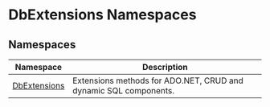 DbExtensions Namespaces
=======================


Namespaces
----------

Namespace         | Description                                                      
----------------- | ---------------------------------------------------------------- 
[DbExtensions][1] | Extensions methods for ADO.NET, CRUD and dynamic SQL components. 

[1]: DbExtensions/README.md